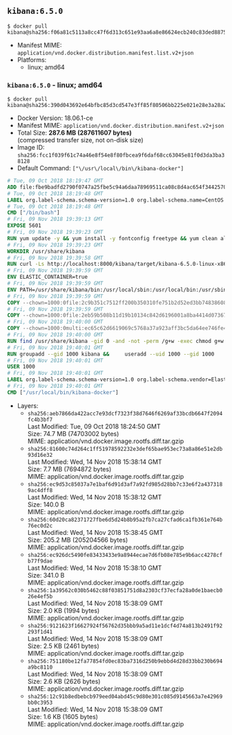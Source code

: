 ## `kibana:6.5.0`

```console
$ docker pull kibana@sha256:f06a81c5113a8cc47f6d313c651e93aa6a8e86624ecb240c83ded887549b8e69
```

-	Manifest MIME: `application/vnd.docker.distribution.manifest.list.v2+json`
-	Platforms:
	-	linux; amd64

### `kibana:6.5.0` - linux; amd64

```console
$ docker pull kibana@sha256:390d043692e64bfbc85d3cd547e3ff85f80506bb225e021e28e3a28a2688cfc4
```

-	Docker Version: 18.06.1-ce
-	Manifest MIME: `application/vnd.docker.distribution.manifest.v2+json`
-	Total Size: **287.6 MB (287611607 bytes)**  
	(compressed transfer size, not on-disk size)
-	Image ID: `sha256:fcc1f039f61c74a46e8f54e8f80fbcea9f6daf68cc63045e81f0d3da3ba38128`
-	Default Command: `["\/usr\/local\/bin\/kibana-docker"]`

```dockerfile
# Tue, 09 Oct 2018 18:19:47 GMT
ADD file:fbe9badfd2790f0747a25fbe5c94a6daa78969511ca08c8d4ac654f3442570de in / 
# Tue, 09 Oct 2018 18:19:48 GMT
LABEL org.label-schema.schema-version=1.0 org.label-schema.name=CentOS Base Image org.label-schema.vendor=CentOS org.label-schema.license=GPLv2 org.label-schema.build-date=20181006
# Tue, 09 Oct 2018 18:19:48 GMT
CMD ["/bin/bash"]
# Fri, 09 Nov 2018 19:39:13 GMT
EXPOSE 5601
# Fri, 09 Nov 2018 19:39:23 GMT
RUN yum update -y && yum install -y fontconfig freetype && yum clean all
# Fri, 09 Nov 2018 19:39:23 GMT
WORKDIR /usr/share/kibana
# Fri, 09 Nov 2018 19:39:58 GMT
RUN curl -Ls http://localhost:8000/kibana/target/kibana-6.5.0-linux-x86_64.tar.gz | tar --strip-components=1 -zxf - &&     ln -s /usr/share/kibana /opt/kibana &&     chown -R 1000:0 . &&     chmod -R g=u /usr/share/kibana &&     find /usr/share/kibana -type d -exec chmod g+s {} \;
# Fri, 09 Nov 2018 19:39:59 GMT
ENV ELASTIC_CONTAINER=true
# Fri, 09 Nov 2018 19:39:59 GMT
ENV PATH=/usr/share/kibana/bin:/usr/local/sbin:/usr/local/bin:/usr/sbin:/usr/bin:/sbin:/bin
# Fri, 09 Nov 2018 19:39:59 GMT
COPY --chown=1000:0file:2c9b351c7512ff200b350310fe751b2d52ed3bb748386081bbc89592fdf7eff2 in /usr/share/kibana/config/kibana.yml 
# Fri, 09 Nov 2018 19:39:59 GMT
COPY --chown=1000:0file:2eb59b508b11d19b10134c842d6196001a8ba4414d07367b2991800b4614d47b in /usr/local/bin/ 
# Fri, 09 Nov 2018 19:40:00 GMT
COPY --chown=1000:0multi:ec65c62d6619069c5768a37a923aff3bc5da64ee746fe458069d0826e9e080cf in /usr/share/kibana/config/ 
# Fri, 09 Nov 2018 19:40:00 GMT
RUN find /usr/share/kibana -gid 0 -and -not -perm /g+w -exec chmod g+w {} \;
# Fri, 09 Nov 2018 19:40:01 GMT
RUN groupadd --gid 1000 kibana &&     useradd --uid 1000 --gid 1000       --home-dir /usr/share/kibana --no-create-home       kibana
# Fri, 09 Nov 2018 19:40:01 GMT
USER 1000
# Fri, 09 Nov 2018 19:40:01 GMT
LABEL org.label-schema.schema-version=1.0 org.label-schema.vendor=Elastic org.label-schema.name=kibana org.label-schema.version=6.5.0 org.label-schema.url=https://www.elastic.co/products/kibana org.label-schema.vcs-url=https://github.com/elastic/kibana-docker license=Elastic License
# Fri, 09 Nov 2018 19:40:01 GMT
CMD ["/usr/local/bin/kibana-docker"]
```

-	Layers:
	-	`sha256:aeb7866da422acc7e93dcf7323f38d7646f6269af33bcdb6647f2094fc4b3bf7`  
		Last Modified: Tue, 09 Oct 2018 18:24:50 GMT  
		Size: 74.7 MB (74703002 bytes)  
		MIME: application/vnd.docker.image.rootfs.diff.tar.gzip
	-	`sha256:81600c74d264c1ff51978592232e3def65bae953ec73a8a86e51e2db93d16e32`  
		Last Modified: Wed, 14 Nov 2018 15:38:14 GMT  
		Size: 7.7 MB (7694872 bytes)  
		MIME: application/vnd.docker.image.rootfs.diff.tar.gzip
	-	`sha256:ec9d53c85037a7e1baf6d91d3af7a92fd985d28bb7c33e6f2a4373189ac4dff8`  
		Last Modified: Wed, 14 Nov 2018 15:38:12 GMT  
		Size: 140.0 B  
		MIME: application/vnd.docker.image.rootfs.diff.tar.gzip
	-	`sha256:60d20ca82371727fbe6d5d24b8b95a2fb7ca27cfad6ca1fb361e764b76ec0d2c`  
		Last Modified: Wed, 14 Nov 2018 15:38:45 GMT  
		Size: 205.2 MB (205204566 bytes)  
		MIME: application/vnd.docker.image.rootfs.diff.tar.gzip
	-	`sha256:ec926dc5490fe83433433e9a8944ecae7d6fb08e785e9b6acc4278cfb77f9dae`  
		Last Modified: Wed, 14 Nov 2018 15:38:10 GMT  
		Size: 341.0 B  
		MIME: application/vnd.docker.image.rootfs.diff.tar.gzip
	-	`sha256:1a39562c030b5462c88f03851751d8a2303cf37ecfa28a0de1baecb026e4ef5b`  
		Last Modified: Wed, 14 Nov 2018 15:38:09 GMT  
		Size: 2.0 KB (1994 bytes)  
		MIME: application/vnd.docker.image.rootfs.diff.tar.gzip
	-	`sha256:9121623f16627924f56762d35bbb9a5ad11e1dcf4d74a813b2491f92293f1d41`  
		Last Modified: Wed, 14 Nov 2018 15:38:09 GMT  
		Size: 2.5 KB (2461 bytes)  
		MIME: application/vnd.docker.image.rootfs.diff.tar.gzip
	-	`sha256:751180be12fa77854fd0ec83ba7316d250b9ebbd4d28d33bb230b694a9bc8110`  
		Last Modified: Wed, 14 Nov 2018 15:38:09 GMT  
		Size: 2.6 KB (2626 bytes)  
		MIME: application/vnd.docker.image.rootfs.diff.tar.gzip
	-	`sha256:12c91b8edbebcb979eed04abd45c9d80e301c085d9145663a7e42969bb0c3953`  
		Last Modified: Wed, 14 Nov 2018 15:38:09 GMT  
		Size: 1.6 KB (1605 bytes)  
		MIME: application/vnd.docker.image.rootfs.diff.tar.gzip
